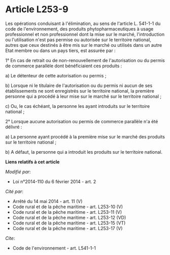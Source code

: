 # Article L253-9

Les opérations conduisant à l'élimination, au sens de l'article L. 541-1-1 du code de l'environnement, des produits
phytopharmaceutiques à usage professionnel et non professionnel dont la mise sur le marché, l'introduction ou l'utilisation
n'est pas permise ou autorisée sur le territoire national, autres que ceux destinés à être mis sur le marché ou utilisés dans
un autre Etat membre ou dans un pays tiers, est assurée par : 

1° En cas de retrait ou de non-renouvellement de l'autorisation ou du permis de commerce parallèle dont bénéficiaient ces
produits : 

a) Le détenteur de cette autorisation ou permis ; 

b) Lorsque ni le titulaire de l'autorisation ou du permis ni aucun de ses établissements ne sont enregistrés sur le
territoire national, la première personne qui a procédé à leur mise sur le marché sur le territoire national ; 

c) Ou, le cas échéant, la personne les ayant introduits sur le territoire national ; 

2° Lorsque aucune autorisation ou permis de commerce parallèle n'a été délivré : 

a) La personne ayant procédé à la première mise sur le marché des produits sur le territoire national ; 

b) A défaut, la personne qui a introduit les produits sur le territoire national.

**Liens relatifs à cet article**

_Modifié par_:

  - Loi n°2014-110 du 6 février 2014 - art. 2

_Cité par_:

  - Arrêté du 14 mai 2014 - art. 11 (V)
  - Code rural et de la pêche maritime - art. L253-10 (V)
  - Code rural et de la pêche maritime - art. L253-11 (V)
  - Code rural et de la pêche maritime - art. L253-12 (VD)
  - Code rural et de la pêche maritime - art. L253-15 (VT)
  - Code rural et de la pêche maritime - art. L253-17 (V)

_Cite_:

  - Code de l'environnement - art. L541-1-1
